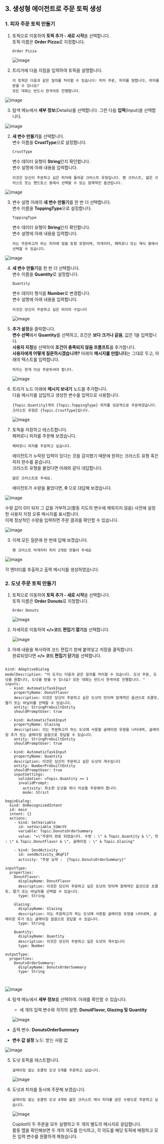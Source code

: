 ## 3. 생성형 에이전트로 주문 토픽 생성

### 1. 피자 주문 토픽 만들기

1. 토픽으로 이동하여 **토픽 추가 - 새로 시작**을 선택합니다. </br>
  토픽 이름은 **Order Pizza**로 지정합니다.
   ```
   Order Pizza
   ```
   ![image](https://github.com/user-attachments/assets/6627eb3c-1294-4bda-bba3-737e650e0917)

2. 트리거에 다음 지침을 입력하여 토픽을 설명합니다.

   ```
   이 토픽은 다음과 같은 질의를 처리할 수 있습니다: 피자 주문, 피자를 원합니다, 피자를 받을 수 있나요?
   모든 대화는 반드시 한국어로 진행합니다. 
   ```
  ![image](https://github.com/user-attachments/assets/5cc158cb-de35-4e6c-ac89-08efbdf82e9f)

3. 탐색 메뉴에서 **세부 정보**(Details)를 선택합니다. 그런 다음 **입력**(Input)을 선택합니다.

  ![image](https://github.com/user-attachments/assets/f1d8eafe-377b-4248-a5b2-abfe6bb70ab3)

2. **새 변수 만들기**를 선택합니다.</br>
   변수 이름을 **CrustType**으로 설정합니다.</br>
   ```
   CrustType
   ```
   변수 데이터 유형이 **String**인지 확인합니다.</br>
   변수 설명에 아래 내용을 입력합니다.

   ```
   이것은 당신이 주문하고 싶은 피자에 들어갈 크러스트 유형입니다. 팬 크러스트, 얇은 크러스트 또는 핸드토스 중에서 선택할 수 있는 잠재적인 옵션입니다.
   ```
  ![image](https://github.com/user-attachments/assets/1ed71bea-ce00-4793-84c2-63d2d95087e8)

3. 변수 설명 아래의 **새 변수 만들기**를 한 번 더 선택합니다.</br>
   변수 이름을 **ToppingType**으로 설정합니다.</br>
   ```
   ToppingType
   ```
   변수 데이터 유형이 **String**인지 확인합니다.</br>
   변수 설명에 아래 내용을 입력합니다. 

   ```
   이는 주문하고자 하는 피자에 얹을 토핑 유형이며, 마게리타, 페퍼로니 또는 채식 중에서 선택할 수 있습니다.
   ```
  ![image](https://github.com/user-attachments/assets/d4c0e2ac-56fb-43c8-8b17-ea23ea0a20a6)

4. **새 변수 만들기**를 한 번 더 선택합니다.</br>
   변수 이름을 **Quantity**로 설정합니다.</br>
   ```
   Quantity
   ```
   변수 데이터 형식을 **Number**로 변경합니다.</br>
   변수 설명에 아래 내용을 입력합니다. 

   ```
   이것은 당신이 주문하고 싶은 피자의 수입니다
   ```
   ![image](https://github.com/user-attachments/assets/1ebde6ec-3398-4a2a-a76a-3ac5078a9e0c)

5. **추가 설정**을 클릭합니다.</br>
    **변수 선택**에서 **Quantity**를 선택하고, 조건은 **보다 크거나 같음**, 값은 1을 입력합니다.</br>
    **사용자 지정**을 선택하여 **조건이 충족되지 않음 프롬프트**를 추가합니다. </br>
    **사용자에게 어떻게 질문하시겠습니까?** 아래의 **메시지를 만듭니다**는 그대로 두고, 아래의 텍스트를 입력합니다.

    ```
    피자는 한개 이상 주문하셔야 합니다.
    ```
    
    ![image](https://github.com/user-attachments/assets/40b70389-bae4-423c-9ebc-f619ae5e4069)

7. 트리거 노드 아래에 **메시지 보내기** 노드를 추가합니다.  
   다음 메시지를 삽입하고 생성한 변수를 입력으로 사용합니다.

   ```
   {Topic.Quantity}개의 {Topic.ToppingType} 피자를 성공적으로 주문하셨습니다. 크러스트 유형은 {Topic.CrustType}입니다.
   ```

   ![image](https://github.com/user-attachments/assets/35b4d511-940f-4be9-8b6f-7c3233ff7e0a)


8. 토픽을 저장하고 테스트합니다.  
   페퍼로니 피자를 주문해 보겠습니다.

    ```
    페퍼로니 피자를 주문하고 싶습니다.
    ```
   
    에이전트가 누락된 입력이 있다는 것을 감지했기 때문에 원하는 크러스트 유형 혹은 피자 판수를 묻습니다.</br>
    크러스트 유형을 물었다면 아래와 같이 대답합니다.
      
    ```
    얇은 크러스트로 주세요.
    ```

    에이전트가 수량을 물었다면, **0** 으로 대답해 보겠습니다.

  ![image](https://github.com/user-attachments/assets/0e8dae79-50ba-429e-b79f-54689d2584a6)

  수량 값이 0이 되자 그 값을 거부하고(활동 지도의 변수에 채워지지 않음) 사전에 설정한 사용자 지정 오류 메시지를 표시합니다.  
   이제 정상적인 수량을 입력하면 주문 결과를 확인할 수 있습니다.

  ![image](https://github.com/user-attachments/assets/25361392-c0d1-4a0d-9f43-3f92550fb44c)


3. 이제 모든 질문에 한 번에 답해 보겠습니다.

    ```
    팬 크러스트 마게리타 피자 2개로 만들어 주세요
    ```
   
  ![image](https://github.com/user-attachments/assets/74ea831d-02ec-4a77-bdf2-712b32424b0d)

  각 엔터티를 추출하고 출력 메시지를 생성하였습니다.

### 2. 도넛 주문 토픽 만들기

1. 토픽으로 이동하여 **토픽 추가 - 새로 시작**을 선택합니다. </br>
  토픽 이름은 **Order Donuts**로 지정합니다.
   ```
   Order Donuts
   ```
    ![image](https://github.com/user-attachments/assets/6627eb3c-1294-4bda-bba3-737e650e0917)

2. 자세히로 이동하여 **</>코드 편집기 열기**를 선택합니다.

    ![image](https://github.com/user-attachments/assets/6abfeee8-ca69-4102-9958-e8ba268e79b3)

3. 아래 내용을 복사하여 코드 편집기 창에 붙여넣고 저장을 클릭합니다.</br>
    완료되었다면 **</> 코드 편집기 닫기**를 선택합니다.

<pre><code>
kind: AdaptiveDialog
modelDescription: "이 도구는 다음과 같은 질의를 처리할 수 있습니다. 도넛 주문, 도넛을 원합니다, 도넛을 받을 수 있나요? 모든 대화는 반드시 한국어로 진행합니다. "
inputs:
  - kind: AutomaticTaskInput
    propertyName: DonutFlavor
    description: 이것은 당신이 주문하고 싶은 도넛의 맛이며 잠재적인 옵션으로 초콜릿, 딸기 또는 바닐라를 선택할 수 있습니다.
    entity: StringPrebuiltEntity
    shouldPromptUser: true

  - kind: AutomaticTaskInput
    propertyName: Glazing
    description: 이는 주문하고자 하는 도넛에 사용할 글래이징 유형을 나타내며, 글래이징 추가 또는 글래이징 없음으로 응답할 수 있습니다.
    entity: StringPrebuiltEntity
    shouldPromptUser: true

  - kind: AutomaticTaskInput
    propertyName: Quantity
    description: 이것은 당신이 주문하고 싶은 도넛의 개수입니다
    entity: NumberPrebuiltEntity
    shouldPromptUser: true
    inputSettings:
      validation: =Topic.Quantity >= 1
      invalidPrompt:
        activity: 최소한 도넛을 하나 이상을 주문해야 합니다.
        mode: Strict

beginDialog:
  kind: OnRecognizedIntent
  id: main
  intent: {}
  actions:
    - kind: SetVariable
      id: setVariable_SSWcYV
      variable: Topic.DonutsOrderSummary
      value: "=\"주문이 완료 되었습니다. 수량 : \" & Topic.Quantity & \", 맛 : \" & Topic.DonutFlavor & \", 글래이징 : \" & Topic.Glazing"

    - kind: SendActivity
      id: sendActivity_dKqF1f
      activity: "주문 요약 :  {Topic.DonutsOrderSummary}"

inputType:
  properties:
    DonutFlavor:
      displayName: DonutFlavor
      description: 이것은 당신이 주문하고 싶은 도넛의 맛이며 잠재적인 옵션으로 초콜릿, 딸기 또는 바닐라를 선택할 수 있습니다.
      type: String

    Glazing:
      displayName: Glazing
      description: 이는 주문하고자 하는 도넛에 사용할 글래이징 유형을 나타내며, 글래이징 추가 또는 글래이징 없음으로 응답할 수 있습니다.
      type: String

    Quantity:
      displayName: Quantity
      description: 이것은 당신이 주문하고 싶은 도넛의 개수입니다
      type: Number

outputType:
  properties:
    DonutsOrderSummary:
      displayName: DonutsOrderSummary
      type: String


</pre></code>

   ![image](https://github.com/user-attachments/assets/2a5210e7-7e91-4793-899f-6a7a70cf9768)


4. 탐색 메뉴에서 **세부 정보**를 선택하여. 아래를 확인할 수 있습니다. </br>

   - 세 개의 입력 변수와 각각의 설명: **DonutFlavor, Glazing 및 Quantity**

    ![image](https://github.com/user-attachments/assets/48ccac1b-de67-4160-ad39-1e107e8eee5e)

  - 출력 변수: **DonutsOrderSummary**</br>

  - **변수 값 설정** 노드: 받는 사람 값

   ![image](https://github.com/user-attachments/assets/9599a106-cc49-42b1-bfae-6cad120ebd25)


5. 도넛 토픽을 테스트합니다.

   ```
   글레이징 없는 초콜릿 도넛 5개를 주문하고 싶습니다.
   ```

    ![image](https://github.com/user-attachments/assets/f61cdfa4-8894-4938-812e-aeb9cb10050d)


6. 도넛과 피자를 동시에 주문해 보겠습니다.
   
    ```
    글레이징 없는 초콜릿 도넛 4개와 얇은 크러스트 채식 피자를 같은 수량으로 주문하고 싶습니다.
    ```

    ![image](https://github.com/user-attachments/assets/3c2dd0fe-70e5-49c9-8dee-395123aa7f58)

    Copilot이 두 주문을 모두 실행하고 두 개의 별도의 메시지로 응답합니다.</br>
    활동 맵을 확인해보면 두 개의 의도를 인식하고, 각 의도를 해당 토픽에 매핑하고 모든 입력 변수를 원활하게 채웠습니다.


   
